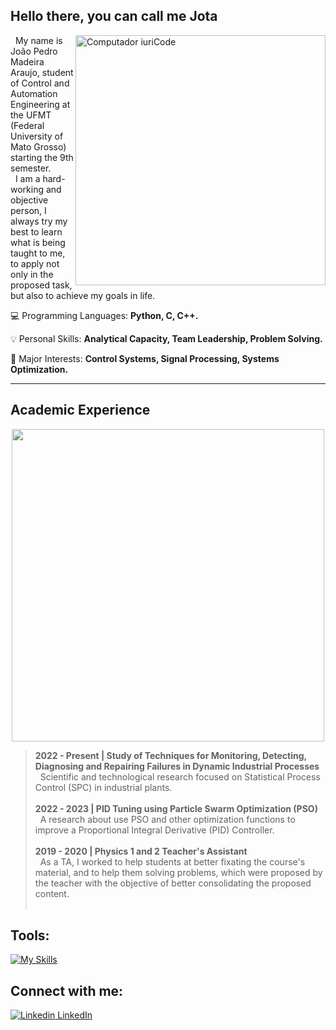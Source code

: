 ## Hello there, you can call me <strong>Jota</strong><br>
<img src="https://raw.githubusercontent.com/MicaelliMedeiros/micaellimedeiros/master/image/computer-illustration.png" min-width="400px" max-width="400px" width="400px" align="right" alt="Computador iuriCode">

<p align="left"> 

 &nbsp; My name is João Pedro Madeira Araujo, student of Control and Automation Engineering at the UFMT (Federal University of Mato Grosso) starting the 9th semester.<br>
 &nbsp; I am a hard-working and objective person, I always try my best to learn what is being taught to me, to apply not only in the proposed task, but also to achieve my goals in life.
</p>

<p align="left">
💻 Programming Languages: <strong>Python, C, C++.</strong>
</p>

<p align="left">
  💡 Personal Skills: <strong>Analytical Capacity, Team Leadership, Problem Solving.</strong>
</p>

<p align="left">
  🔎 Major Interests: <strong>Control Systems, Signal Processing, Systems Optimization.</strong>
</p>

---


## Academic Experience <br>

<p align="center">
 <img src="https://studentspace.org.uk/assets/images/student-space_illustrations_studying.png" min-width="500px" max-width="500px" width="500px" >
</p>

> **2022 - Present | Study of Techniques for Monitoring, Detecting, Diagnosing and Repairing Failures in Dynamic Industrial Processes** <br>
 &nbsp; Scientific and technological research focused on Statistical Process Control (SPC) in industrial plants.<br><br>
> **2022 - 2023 | PID Tuning using Particle Swarm Optimization (PSO)** <br>
 &nbsp; A research about use PSO and other optimization functions to improve a Proportional Integral Derivative (PID) Controller.<br><br> 
> **2019 - 2020 | Physics 1 and 2 Teacher's Assistant**<br>
 &nbsp; As a TA, I worked to help students at better fixating the course's material, and to help them solving problems, which were proposed by the teacher with the objective of better consolidating the proposed content. <br> <br>


## Tools: 
[![My Skills](https://skills.thijs.gg/icons?i=matlab,vscode,latex,arduino)](https://skills.thijs.gg)

## Connect with me:
[![Linkedin](https://i.stack.imgur.com/gVE0j.png) LinkedIn](https://www.linkedin.com/in/joão-pedro-madeira-araujo-a503171b1/)
&nbsp;
